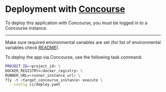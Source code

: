# Deployment with [Concourse](https://concourse-ci.org/)

To deploy this application with Concourse, you must be logged in to a Concourse instance.

---

Make sure required environmental variables are set (for list of environmental variables check [README](./README.md)).

To deploy the app via Concourse, use the following task command:

```sh
PROJECT_ID=<project_id> \
DOCKER_REGISTRY=<docker_registry> \
RUNNER_URL=<runner_instance_url> \
fly -t <target_concourse_instance> execute \
  --config ci/deploy.yaml
```
